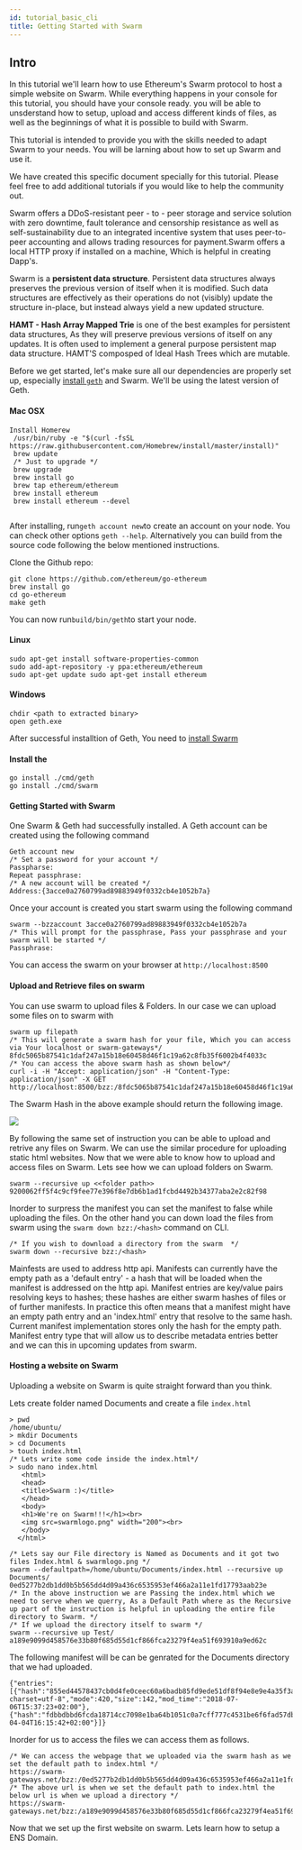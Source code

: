 ```yaml
---
id: tutorial_basic_cli
title: Getting Started with Swarm
---
```


## Intro
In this tutorial we'll learn how to use Ethereum's Swarm protocol to host a simple website on Swarm. While everything happens in your console for this tutorial, you should have your console ready. you will be able to unsderstand how to setup, upload and access different kinds of files, as well as the beginnings of what it is possible to build with Swarm. 

This tutorial is intended to provide you with the skills needed to adapt Swarm to your needs. You will be larning about how to set up Swarm and use it.  


We have created this specific document specially for this tutorial. Please feel free to add additional tutorials if you would like to help the community out.

Swarm offers a DDoS-resistant peer - to - peer storage and service solution with zero downtime, fault tolerance and censorship resistance as well as self-sustainability due to an integrated incentive system that uses peer-to-peer accounting and allows trading resources for payment.Swarm offers a local HTTP proxy if installed on a machine, Which is helpful in creating Dapp's. 

Swarm is a **persistent data structure**. Persistent data structures always preserves the previous version of itself when it is modified. Such data structures are effectively as their operations do not (visibly) update the structure in-place, but instead always yield a new updated structure. 

**HAMT - Hash Array Mapped Trie** is one of the best examples for persistent data structures, As they will preserve previous versions of itself on any updates. It is often used to implement a general purpose persistent map data structure. HAMT'S composped of Ideal Hash Trees which are mutable. 

Before we get started, let's make sure all our dependencies are properly set up, especially [install `geth`](https://github.com/ethereum/go-ethereum/wiki/Building-Ethereum)  and Swarm. We'll be using the latest version of Geth. 

#### Mac OSX
```
Install Homerew
 /usr/bin/ruby -e "$(curl -fsSL https://raw.githubusercontent.com/Homebrew/install/master/install)"
 brew update 
 /* Just to upgrade */
 brew upgrade
 brew install go
 brew tap ethereum/ethereum 
 brew install ethereum
 brew install ethereum --devel 
 
```

After installing, run`geth account new`to create an account on your node. You can check other options `geth --help`. Alternatively you can build from the source code following the below mentioned instructions.

Clone the Github repo:
```
git clone https://github.com/ethereum/go-ethereum
brew install go
cd go-ethereum
make geth
```
You can now run`build/bin/geth`to start your node.


#### Linux
```
sudo apt-get install software-properties-common 
sudo add-apt-repository -y ppa:ethereum/ethereum 
sudo apt-get update sudo apt-get install ethereum
```

#### Windows
```
chdir <path to extracted binary> 
open geth.exe
```
After successful installtion of Geth, You need to [install Swarm](https://swarm-guide.readthedocs.io/en/latest/installation.html)

#### Install the 
```
go install ./cmd/geth
go install ./cmd/swarm
```
#### Getting Started with Swarm
One Swarm & Geth had successfully installed. A Geth account can be created using the following command

```
Geth account new
/* Set a password for your account */
Passpharse:
Repeat passphrase:
/* A new account will be created */
Address:{3acce0a2760799ad89883949f0332cb4e1052b7a}
```
Once your account is created you start swarm using the following command
```
swarm --bzzaccount 3acce0a2760799ad89883949f0332cb4e1052b7a
/* This will prompt for the passphrase, Pass your passphrase and your swarm will be started */
Passphrase: 
```
You can access the swarm on your browser at `http://localhost:8500`

#### Upload and Retrieve files on swarm
You can use swarm to upload files & Folders. In our case we can upload some files on to swarm with 
```
swarm up filepath
/* This will generate a swarm hash for your file, Which you can access via Your localhost or swarm-gateways*/
8fdc5065b87541c1daf247a15b18e60458d46f1c19a62c8fb35f6002b4f4033c
/* You can access the above swarm hash as shown below*/
curl -i -H "Accept: application/json" -H "Content-Type: application/json" -X GET http://localhost:8500/bzz:/8fdc5065b87541c1daf247a15b18e60458d46f1c19a62c8fb35f6002b4f4033c/
```
The Swarm Hash in the above example should return the following image.

![](https://swarm-gateways.net/bzz:/8fdc5065b87541c1daf247a15b18e60458d46f1c19a62c8fb35f6002b4f4033c/)


By following the same set of instruction you can be able to upload and retrive any files on Swarm. We can use the similar procedure for uploading static html websites. Now that we were able to know how to upload and access files on Swarm. Lets see how we can upload folders on Swarm.

```
swarm --recursive up <<folder path>>
9200062ff5f4c9cf9fee77e396f8e7db6b1ad1fcbd4492b34377aba2e2c82f98
```
Inorder to surpress the manifest you can set the manifest to false while uploading the files. On the other hand you can down load the files from swarm using the `swarm down bzz:/<hash>` command on CLI.

```
/* If you wish to download a directory from the swarm  */
swarm down --recursive bzz:/<hash>
```

Mainfests are used to address http api. Manifests can currently have the empty path as a 'default entry' - a hash that will be loaded when the manifest is addressed on the http api. Manifest entries are key/value pairs resolving keys to hashes; these hashes are either swarm hashes of files or of further manifests. In practice this often means that a manifest might have an empty path entry and an 'index.html' entry that resolve to the same hash. Current manifest implementation stores only the hash for the empty path. Manifest entry type that will allow us to describe metadata entries better and we can this in upcoming updates from swarm.

#### Hosting a website on Swarm
Uploading a website on Swarm is quite straight forward than you think.

Lets create folder named Documents and create a file `index.html`
```
> pwd
/home/ubuntu/
> mkdir Documents
> cd Documents
> touch index.html
/* Lets write some code inside the index.html*/
> sudo nano index.html
   <html>
   <head>
   <title>Swarm :)</title>
   </head>
   <body>
   <h1>We're on Swarm!!!</h1><br>
   <img src=swarmlogo.png" width="200"><br>
   </body>
  </html>

```

```
/* Lets say our File directory is Named as Documents and it got two files Index.html & swarmlogo.png */
swarm --defaultpath=/home/ubuntu/Documents/index.html --recursive up Documents/
0ed5277b2db1dd0b5b565dd4d09a436c6535953ef466a2a11e1fd17793aab23e
/* In the above instruction we are Passing the index.html which we need to serve when we querry, As a Default Path where as the Recursive up part of the instruction is helpful in uploading the entire file directory to Swarm. */
/* If we upload the directory itself to swarm */
swarm --recursive up Test/
a189e9099d458576e33b80f685d55d1cf866fca23279f4ea51f693910a9ed62c
```
The following manifest will be can be genrated for the Documents directory that we had uploaded.
```
{"entries":[{"hash":"855ed44578437cb0d4fe0ceec60a6badb85fd9ede51df8f94e8e9e4a35f3a87e","path":"index.html","contentType":"text/html; charset=utf-8","mode":420,"size":142,"mod_time":"2018-07-06T15:37:23+02:00"},{"hash":"fdbbdbbd6fcda18714cc7098e1ba64b1051c0a7cff777c4531be6f6fad57db37","path":"swarmlogo.png","contentType":"image/png","mode":420,"size":377098,"mod_time":"2018-04-04T16:15:42+02:00"}]}
```

Inorder for us to access the files we can access them as follows.

```
/* We can access the webpage that we uploaded via the swarm hash as we set the default path to index.html */
https://swarm-gateways.net/bzz:/0ed5277b2db1dd0b5b565dd4d09a436c6535953ef466a2a11e1fd17793aab23e/ 
/* The above url is when we set the default path to index.html the below url is when we upload a directory */
https://swarm-gateways.net/bzz:/a189e9099d458576e33b80f685d55d1cf866fca23279f4ea51f693910a9ed62c/index.html

```

Now that we set up the first website on swarm. Lets learn how to setup a ENS Domain. 
